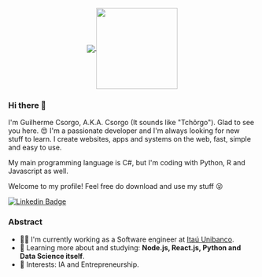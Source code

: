 
<p align="center">
  <a href="https://github.com/anuraghazra/github-readme-stats">
    <img
      align="center"
      src="https://github-readme-stats.vercel.app/api/top-langs/?username=csorgod&layout=compact"
    />
  </a>
  <a href="https://github.com/anuraghazra/github-readme-stats">
    <img
      align="center"
      height="165"
      src="https://github-readme-stats.vercel.app/api?username=csorgod&count_private=true&show_icons=true&custom_title=Github%20Status&hide=issues"
    />
  </a>
</p>

### Hi there 👋

I'm Guilherme Csorgo, A.K.A. Csorgo (It sounds like "Tchôrgo"). Glad to see you here. 😍
I'm a passionate developer and I'm always looking for new stuff to learn.
I create websites, apps and systems on the web, fast, simple and easy to use.

My main programming language is C#, but I'm coding with Python, R and Javascript as well.

Welcome to my profile! Feel free do download and use my stuff 😜

[![Linkedin Badge](https://img.shields.io/badge/-LinkedIn-blue?style=flat-square&logo=Linkedin&logoColor=white&link=https://www.linkedin.com/in/guilherme-csorgo)](https://www.linkedin.com/in/guilherme-csorgo)

### Abstract

- 👨‍💻 I'm currently working as a Software engineer at [Itaú Unibanco](https://www.itau.com.br/relacoes-com-investidores/ShowEstruturaUnibanco.aspx?idMateria=WbT46EXe1KgmoHGgMBH/NA==).
- 🌱 Learning more about and studying: **Node.js, React.js, Python and Data Science itself**.
- 💙 Interests: IA and Entrepreneurship.
